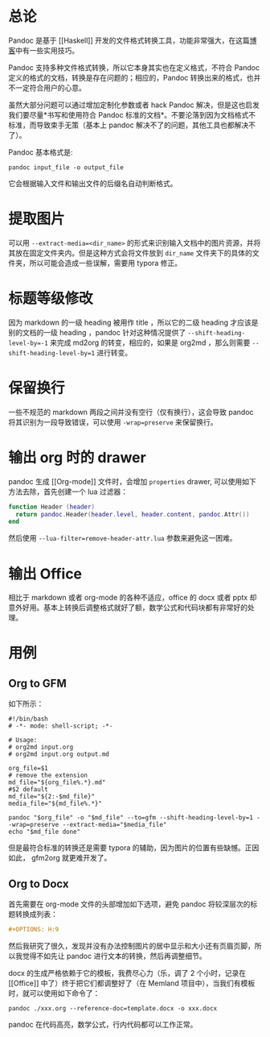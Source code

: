 # 总论

Pandoc 是基于 [[Haskell]] 开发的文件格式转换工具，功能非常强大，在这篇[博客](https://sspai.com/post/77206)中有一些实用技巧。

Pandoc 支持多种文件格式转换，所以它本身其实也在定义格式，不符合 Pandoc 定义的格式的文档，转换是存在问题的；相应的，Pandoc 转换出来的格式，也并不一定符合用户的心意。

虽然大部分问题可以通过增加定制化参数或者 hack Pandoc 解决，但是这也启发我们要尽量\*书写和使用符合 Pandoc 标准的文档\*。不要沦落到因为文档格式不标准，而导致束手无策（基本上 pandoc 解决不了的问题，其他工具也都解决不了）。

Pandoc 基本格式是:

``` shell
pandoc input_file -o output_file
```

它会根据输入文件和输出文件的后缀名自动判断格式。

# 提取图片

可以用 `--extract-media=<dir_name>` 的形式来识别输入文档中的图片资源，并将其放在固定文件夹内。但是这种方式会将文件放到 `dir_name` 文件夹下的具体的文件夹，所以可能会造成一些误解，需要用 typora 修正。

# 标题等级修改

因为 markdown 的一级 heading 被用作 title ，所以它的二级 heading 才应该是别的文档的一级 heading ，pandoc 针对这种情况提供了 `--shift-heading-level-by=-1` 来完成 md2org 的转变，相应的，如果是 org2md ，那么则需要 `--shift-heading-level-by=1` 进行转变。

# 保留换行

一些不规范的 markdown 两段之间并没有空行（仅有换行），这会导致 pandoc 将其识别为一段导致错误，可以使用 `-wrap=preserve` 来保留换行。

# 输出 org 时的 drawer

pandoc 生成 [[Org-mode]] 文件时，会增加 `properties` drawer, 可以使用如下方法去除，首先创建一个 lua 过滤器：

``` lua
function Header (header)
  return pandoc.Header(header.level, header.content, pandoc.Attr())
end
```

然后使用 `--lua-filter=remove-header-attr.lua` 参数来避免这一困难。

# 输出 Office

相比于 markdown 或者 org-mode 的各种不适应，office 的 docx 或者 pptx 却意外好用。基本上转换后调整格式就好了额，数学公式和代码块都有非常好的处理。

# 用例

## Org to GFM

如下所示：

``` shell
#!/bin/bash
# -*- mode: shell-script; -*-

# Usage:
# org2md input.org
# org2md input.org output.md

org_file=$1
# remove the extension
md_file="${org_file%.*}.md"
#$2 default
md_file="${2:-$md_file}"
media_file="${md_file%.*}"

pandoc "$org_file" -o "$md_file" --to=gfm --shift-heading-level-by=1 --wrap=preserve --extract-media="$media_file"
echo "$md_file done"
```

但是最符合标准的转换还是需要 typora 的辅助，因为图片的位置有些缺憾。正因如此， gfm2org 就更难开发了。

## Org to Docx

首先需要在 org-mode 文件的头部增加如下选项，避免 pandoc 将较深层次的标题转换成列表：

``` org
#+OPTIONS: H:9
```

然后我研究了很久，发现并没有办法控制图片的居中显示和大小还有页眉页脚，所以我觉得不如先让 pandoc 进行文本的转换，然后再调整细节。

docx 的生成严格依赖于它的模板，我费尽心力（乐，调了 2 个小时，记录在 [[Office]] 中了）终于把它们都调整好了（在 Memland 项目中），当我们有模板时，就可以使用如下命令了：

``` shell
pandoc ./xxx.org --reference-doc=template.docx -o xxx.docx
```

pandoc 在代码高亮，数学公式，行内代码都可以工作正常。
